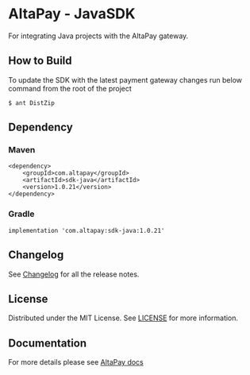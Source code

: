 
# AltaPay - JavaSDK

For integrating Java projects with the AltaPay gateway.

## How to Build

To update the SDK with the latest payment gateway changes run below command from the root of the project

    $ ant DistZip

## Dependency

### Maven

    <dependency>
        <groupId>com.altapay</groupId>
        <artifactId>sdk-java</artifactId>
        <version>1.0.21</version>
    </dependency>

### Gradle

    implementation 'com.altapay:sdk-java:1.0.21'

## Changelog

See [Changelog](CHANGELOG.md) for all the release notes.

## License

Distributed under the MIT License. See [LICENSE](LICENSE) for more information.

## Documentation

For more details please see [AltaPay docs](https://documentation.altapay.com/)
